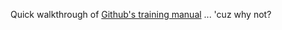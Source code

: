 Quick walkthrough of [Github's training manual](https://github.github.io/training-manual/) ... 'cuz why not?

